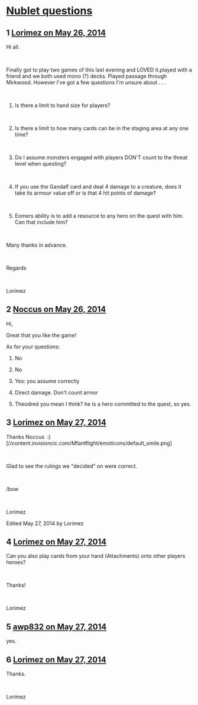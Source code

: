 # [Nublet questions](https://community.fantasyflightgames.com/topic/107223-nublet-questions/)

## 1 [Lorimez on May 26, 2014](https://community.fantasyflightgames.com/topic/107223-nublet-questions/?do=findComment&comment=1098344)

Hi all.

 

Finally got to play two games of this last evening and LOVED it.played with a friend and we both used mono (?) decks. Played passage through Mirkwood. However I've got a few questions I'm unsure about . . . 

 

1. Is there a limit to hand size for players?

 

2. Is there a limit to how many cards can be in the staging area at any one time?

 

3. Do I assume monsters engaged with players DON'T count to the threat level when questing?

 

4. If you use the Gandalf card and deal 4 damage to a creature, does it take its armour value off or is that 4 hit points of damage?

 

5. Eomers ability is to add a resource to any hero on the quest with him. Can that include him?

 

Many thanks in advance.

 

Regards

 

Lorimez

## 2 [Noccus on May 26, 2014](https://community.fantasyflightgames.com/topic/107223-nublet-questions/?do=findComment&comment=1098386)

Hi,

Great that you like the game!

As for your questions:

1. No

2. No

3. Yes: you assume correctly

4. Direct damage. Don't count armor

5. Theodred you mean I think? he is a hero committed to the quest, so yes.

## 3 [Lorimez on May 27, 2014](https://community.fantasyflightgames.com/topic/107223-nublet-questions/?do=findComment&comment=1098916)

Thanks Noccus  :) [//content.invisioncic.com/Mfantflight/emoticons/default_smile.png]

 

Glad to see the rulings we "decided" on were correct.

 

/bow

 

Lorimez

Edited May 27, 2014 by Lorimez

## 4 [Lorimez on May 27, 2014](https://community.fantasyflightgames.com/topic/107223-nublet-questions/?do=findComment&comment=1098917)

Can you also play cards from your hand (Attachments) onto other players heroes?

 

Thanks!

 

Lorimez

## 5 [awp832 on May 27, 2014](https://community.fantasyflightgames.com/topic/107223-nublet-questions/?do=findComment&comment=1098948)

yes.

## 6 [Lorimez on May 27, 2014](https://community.fantasyflightgames.com/topic/107223-nublet-questions/?do=findComment&comment=1099304)

Thanks.

 

Lorimez

